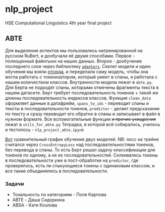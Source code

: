 # nlp_project
HSE Computational Linguistics 4th year final project


## ABTE
Для выделения аспектов мы пользовались натренированной на русском RuBert, и дообучали её двумя способами. Первое - полноценный файнтьюн на наших данных. Второе - дообучение последнего слоя через библиотеку [`adapters`](https://docs.adapterhub.ml/model_overview.html). Скелет модели и идею обучения мы взяли [отсюда](https://github.com/nicolezattarin/BERT-Aspect-Based-Sentiment-Analysis/tree/main), и переделали саму модель, чтобы она могла работать с токенизатором, который умеет в спаны, и работала с нашим количеством классов. Внутренности модели лежат в `abte.py`.
Для Берта не подходят спаны, которыми отмечены фрагменты текста в нашем датасете. Берт требует последовательность токенов + такой же длинны последовательность индексов классов.  Функция `clean_data` оформляет данные в датафрейм, `spans_to_ids` - переводит спаны и тексты в последовательности токенов, `predictor` - делает предсказание по тексту и сразу переводит его обратно в спаны и записывает в файл в нужном формате. Все вспомогательные функции ~~и прочие ухищрения~~ лежат в `utils_for_abte.py`
Тетрадка, в которой всё собиралось, училось и тестилось - `nlp_project_abte.ipynb`

[Вот](abte_losses.pdf) сравнительный график обучения двух моделей. NB: лосс на трейне считался через `CrossEntropyLoss` над последовательностями токенов, без перевода в спаны. То есть Берт решал задачу классификации для токенов по одному, а не их последовательностей. Склеивались токены в последовательности уже в пост-обработке на `predictor`, где проверялось, есть ли стыкующиеся токены с одинаковым классом, и все такие объединялись в последовательности.


### Задачи
- Тональность по категориям - Поля Карпова
- ABTE - Даша Сидоркина
- ABSA - Катя Козлова
